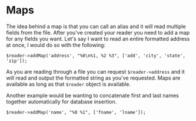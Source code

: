 # Maps

The idea behind a map is that you can call an alias and it will read multiple fields from the file.  After you've created your reader you need to add a map for any fields you want.  Let's say I want to read an entire formatted address at once, I would do so with the following:

```
$reader->addMap('address', "%0\n%1, %2 %3", ['add', 'city', 'state', 'zip']);
```

As you are reading through a file you can request `$reader->address` and it will read and output the formatted string as you've requested.  Maps are available as long as that `$reader` object is available.

Another example would be wanting to concatenate first and last names together automatically for database insertion.

```
$reader->addMap('name', "%0 %1", ['fname', 'lname']);
```

